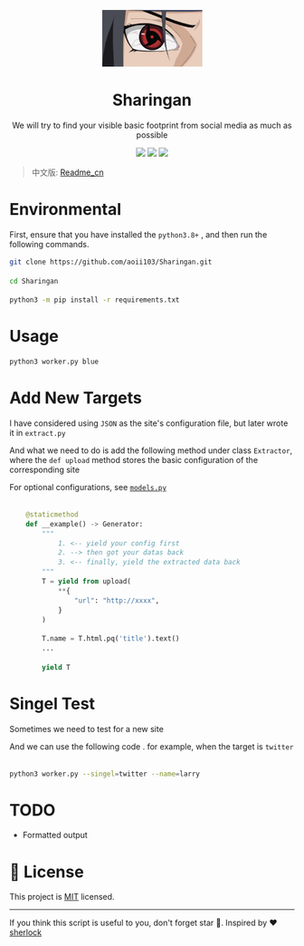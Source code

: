<p align="center">
<img src="medias/main.jpeg" width=177 height=100 />
    <h1 align="center" >Sharingan</h1>
    <p align="center"> We will try to find your visible basic footprint from social media as much as possible</p>
        <p align="center">
    <a href="https://app.codacy.com/manual/aoii103/Sharingan?utm_source=github.com&utm_medium=referral&utm_content=aoii103/Sharingan&utm_campaign=Badge_Grade_Dashboard"><img src="https://api.codacy.com/project/badge/Grade/f00d1d69a99346038d14df4bec303034"/></a>
    <a target="_blank" href="https://www.python.org/downloads/" title="Python version"><img src="https://img.shields.io/badge/python-%3E=_3.8-green.svg"></a>
    <a target="_blank" href="LICENSE" title="License: MIT"><img src="https://img.shields.io/badge/License-MIT-blue.svg"></a>
</p>


> 中文版: [Readme_cn](README_cn.md) 

# Environmental

First, ensure that you have installed the ```python3.8+``` , and then run the following commands.

```sh
git clone https://github.com/aoii103/Sharingan.git

cd Sharingan

python3 -m pip install -r requirements.txt
```


# Usage

```sh
python3 worker.py blue

```

# Add New Targets

I have considered using `JSON` as the site's configuration file, but later wrote it in `extract.py`

And what we need to do is add the following method under class `Extractor`, where the `def upload` method stores the basic configuration of the corresponding site

For optional configurations, see [`models.py`](https://github.com/aoii103/Sharingan/blob/master/sharingan/models.py#L25)


```python

    @staticmethod
    def __example() -> Generator:
        """
            1. <-- yield your config first
            2. --> then got your datas back 
            3. <-- finally, yield the extracted data back
        """
        T = yield from upload(
            **{
                "url": "http://xxxx", 
            }
        )

        T.name = T.html.pq('title').text()
        ...

        yield T

```

# Singel Test

Sometimes we need to test for a new site

And we can use the following code . for example, when the target is `twitter`

```bash

python3 worker.py --singel=twitter --name=larry  
```


# TODO

-  Formatted output

# 📝 License

This project is [MIT](https://github.com/kefranabg/readme-md-generator/blob/master/LICENSE) licensed.

***

If you think this script is useful to you, don't forget star 🐶. Inspired by ❤️ [sherlock](https://github.com/sherlock-project/sherlock)
